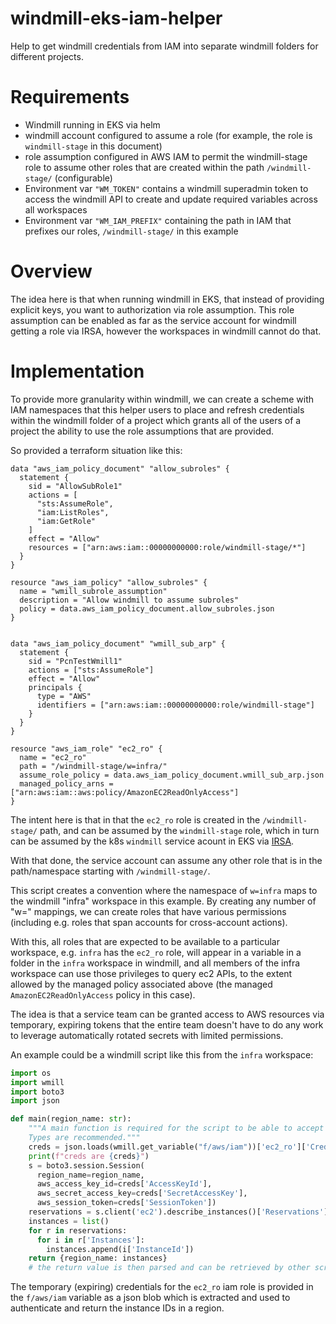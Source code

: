 # windmill-eks-iam-helper
Help to get windmill credentials from IAM into separate windmill folders for different projects.

# Requirements

- Windmill running in EKS via helm
- windmill account configured to assume a role (for example, the role is `windmill-stage` in this document)
- role assumption configured in AWS IAM to permit the windmill-stage role to assume other roles that are created within the path `/windmill-stage/` (configurable)
- Environment var `"WM_TOKEN"` contains a windmill superadmin token to access the windmill API to create and update required variables across all workspaces 
- Environment var `"WM_IAM_PREFIX"` containing the path in IAM that prefixes our roles, `/windmill-stage/` in this example


# Overview
The idea here is that when running windmill in EKS, that instead of
providing explicit keys, you want to authorization via role assumption. This role assumption can be enabled
as far as the service account for windmill getting a role via IRSA, however the workspaces in windmill cannot do that.


# Implementation
To provide more granularity within windmill, we can create a scheme with IAM namespaces that this helper users to 
place and refresh credentials within the windmill folder of a project which grants all of the users of a project
the ability to use the role assumptions that are provided. 

So provided a terraform situation like this:

```hcl
data "aws_iam_policy_document" "allow_subroles" {
  statement {
    sid = "AllowSubRole1"
    actions = [
      "sts:AssumeRole",
      "iam:ListRoles",
      "iam:GetRole"
    ]
    effect = "Allow"
    resources = ["arn:aws:iam::00000000000:role/windmill-stage/*"]
  }
}

resource "aws_iam_policy" "allow_subroles" {
  name = "wmill_subrole_assumption"
  description = "Allow windmill to assume subroles"
  policy = data.aws_iam_policy_document.allow_subroles.json
}


data "aws_iam_policy_document" "wmill_sub_arp" {
  statement {
    sid = "PcnTestWmill1"
    actions = ["sts:AssumeRole"]
    effect = "Allow"
    principals {
      type = "AWS"
      identifiers = ["arn:aws:iam::00000000000:role/windmill-stage"]
    }
  }
}

resource "aws_iam_role" "ec2_ro" {
  name = "ec2_ro"
  path = "/windmill-stage/w=infra/"
  assume_role_policy = data.aws_iam_policy_document.wmill_sub_arp.json
  managed_policy_arns = ["arn:aws:iam::aws:policy/AmazonEC2ReadOnlyAccess"]
}
```

The intent here is that in that the `ec2_ro` role is created in the
`/windmill-stage/` path, and can be assumed by the `windmill-stage`
role, which in turn can be assumed by the k8s `windmill` service
acount in EKS via
[IRSA](https://docs.aws.amazon.com/eks/latest/userguide/iam-roles-for-service-accounts.html). 

With that done, the service account can assume any other role that is
in the path/namespace starting with `/windmill-stage/`. 

This script creates a convention where the namespace of `w=infra` maps
to the windmill "infra" workspace in this example. By creating any
number of "w=<workspace>" mappings, we can create roles that have
various permissions (including e.g. roles that span accounts for
cross-account actions).

With this, all roles that are expected to be available to a particular
workspace, e.g. `infra` has the `ec2_ro` role, will appear in a
variable in a folder in the `infra` workspace in windmill, and all
members of the infra workspace can use those privileges to query ec2
APIs, to the extent allowed by the managed policy associated above
(the managed `AmazonEC2ReadOnlyAccess` policy in this case).

The idea is that a service team can be granted access to AWS resources
via temporary, expiring tokens that the entire team doesn't have to do
any work to leverage automatically rotated secrets with limited permissions.

An example could be a windmill script like this from the `infra` workspace:

```python
import os
import wmill
import boto3
import json

def main(region_name: str):
    """A main function is required for the script to be able to accept arguments.
    Types are recommended."""
    creds = json.loads(wmill.get_variable("f/aws/iam"))['ec2_ro']['Credentials']
    print(f"creds are {creds}")
    s = boto3.session.Session(
      region_name=region_name, 
      aws_access_key_id=creds['AccessKeyId'], 
      aws_secret_access_key=creds['SecretAccessKey'], 
      aws_session_token=creds['SessionToken'])
    reservations = s.client('ec2').describe_instances()['Reservations']
    instances = list()
    for r in reservations:
      for i in r['Instances']:
        instances.append(i['InstanceId'])
    return {region_name: instances} 
    # the return value is then parsed and can be retrieved by other scripts conveniently
```

The temporary (expiring) credentials for the `ec2_ro` iam role is provided in the `f/aws/iam` variable as a json blob which is extracted and used 
to authenticate and return the instance IDs in a region.

